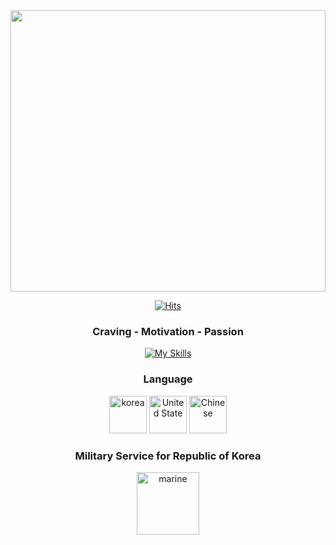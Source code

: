   <div align=center>
<img src="https://github.com/sabb12/sabb12/assets/57868607/967218b3-be2e-4b8b-a472-103492ccd589" style="width: 100%; height: 450px"/>
  
	
  [![Hits](https://hits.seeyoufarm.com/api/count/incr/badge.svg?url=https%3A%2F%2Fgithub.com%2Fzzsza)](https://hits.seeyoufarm.com) 
	
<h3>Craving - Motivation - Passion</h3>

[![My Skills](https://skillicons.dev/icons?i=html,css,js,react,nextjs,ts,nodejs,github,notion)](https://skillicons.dev)

<h3>Language</h3>

<img src="https://github.com/sabb12/sabb12/assets/57868607/5082eeb2-f89b-49ff-a333-1f82f22c8e85" alt="korea" style="width: 60px; height: 60px"/>
<img src="https://github.com/sabb12/sabb12/assets/57868607/30a1e980-b55a-4c84-ba95-bc28a0543074" alt="United State"  style="width: 60px; height: 60px"/>
<img src="https://github.com/sabb12/sabb12/assets/57868607/650437ed-3068-4461-a0c3-06a1299885b6" alt="Chinese" style="width: 60px; height: 60px"/>

<h3>Military Service for Republic of Korea</h3>
<img src="https://github.com/sabb12/sabb12/assets/57868607/59ddefa8-001c-485d-b8ba-f6b555ba5e24" alt="marine" style="width: 100px; height: 100px" >

  </div>
